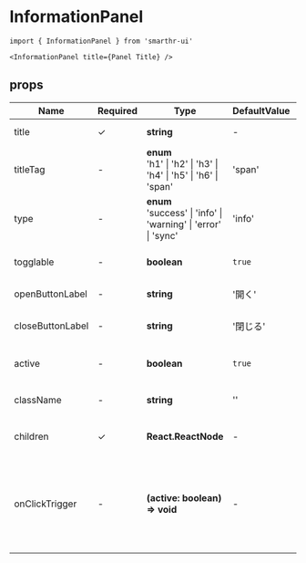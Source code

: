# InformationPanel

```tsx
import { InformationPanel } from 'smarthr-ui'

<InformationPanel title={Panel Title} />
```

## props

| Name             | Required | Type                                                                                          | DefaultValue | Description                                                                         |
| ---------------- | -------- | --------------------------------------------------------------------------------------------- | ------------ | ----------------------------------------------------------------------------------- |
| title            | ✓        | **string**                                                                                    | -            | The title of component                                                              |
| titleTag         | -        | **enum** <br/> 'h1' &#124; 'h2' &#124; 'h3' &#124; 'h4' &#124; 'h5' &#124; 'h6' &#124; 'span' | 'span'       | HTML tag of title                                                                   |
| type             | -        | **enum** <br/> 'success' &#124; 'info' &#124; 'warning' &#124; 'error' &#124; 'sync'          | 'info'       | Can be set type of component                                                        |
| togglable        | -        | **boolean** | `true`  | Show open / close button |
| openButtonLabel  | -        | **string**                                                                                    | '開く'       | Label of open button                                                                |
| closeButtonLabel | -        | **string**                                                                                    | '閉じる'     | Label of close button                                                               |
| active           | -        | **boolean**                                                                                   | `true`       | Panel open / closed state                                                           |
| className        | -        | **string**                                                                                    | ''           | `className` of component.                                                           |
| children         | ✓        | **React.ReactNode**                                                                           | -            | The content of component                                                            |
| onClickTrigger   | -        | **(active: boolean) => void**                                                                 | -            | Fired when the PanelButton is clicked <br><br>`function: (active: boolean) => void` |
